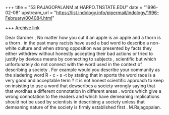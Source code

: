 +++
title = "53 RAJAGOPALANM at HARPO.TNSTATE.EDU"
date = "1996-02-08"
upstream_url = "https://list.indology.info/pipermail/indology/1996-February/004084.html"

+++
[Archive link](https://list.indology.info/pipermail/indology/1996-February/004084.html)

Dear Gardner ,
No matter how you cut it an apple is an apple and a thorn is a thorn .
in the past many racists have used a bad word to describe a non- white 
culture and when strong opposition was presented by facts they either
withdrew without honestly accepting their bad actions or tried to
justify by devious means by connecting to subjects , scientific but
which unfortunately do not connect with the word used in the context
of describing a society . For example would you describe your community as the sladering word R - c - s -t  by stating that in sports the word race is
a very good and acceptable term ? it is not honest scientific approach 
to keep on insisting to use a word that dewscribes a society wrongly
saying that that wordhas a different connotation in different areas .
	words which give a wrong connotation to the readers and which have
demeaning implications should not be used by scientists in describing
a society unless that demeaning nature of the society is firmly
established first . M.Rajagopalan.




